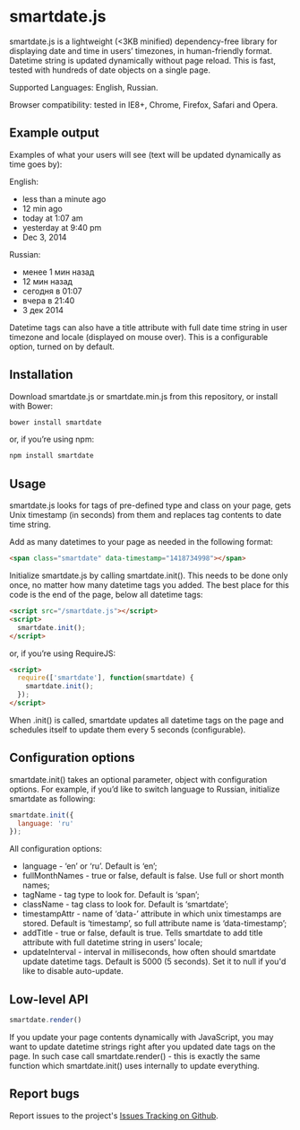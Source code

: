# smartdate.js

smartdate.js is a lightweight (\<3KB minified) dependency-free library
for displaying date and time in users’ timezones, in human-friendly
format. Datetime string is updated dynamically without page reload. This
is fast, tested with hundreds of date objects on a single page.

Supported Languages: English, Russian.

Browser compatibility: tested in IE8+, Chrome, Firefox, Safari and
Opera.

## Example output

Examples of what your users will see (text will be updated dynamically
as time goes by):

English:

- less than a minute ago
- 12 min ago
- today at 1:07 am
- yesterday at 9:40 pm
- Dec 3, 2014

Russian:

- менее 1 мин назад
- 12 мин назад
- сегодня в 01:07
- вчера в 21:40
- 3 дек 2014

Datetime tags can also have a title attribute with full date time string
in user timezone and locale (displayed on mouse over). This is a
configurable option, turned on by default.

## Installation

Download smartdate.js or smartdate.min.js from this repository, or
install with Bower:

```sh
bower install smartdate
```

or, if you’re using npm:

```sh
npm install smartdate
```

## Usage

smartdate.js looks for tags of pre-defined type and class on your page,
gets Unix timestamp (in seconds) from them and replaces tag contents to
date time string.

Add as many datetimes to your page as needed in the following format:

```html
<span class="smartdate" data-timestamp="1418734998"></span>
```

Initialize smartdate.js by calling smartdate.init(). This needs to be
done only once, no matter how many datetime tags you added. The best
place for this code is the end of the page, below all datetime tags:

```html
<script src="/smartdate.js"></script>
<script>
  smartdate.init();
</script>
```

or, if you’re using RequireJS:

```html
<script>
  require(['smartdate'], function(smartdate) {
    smartdate.init();
  });
</script>
```

When .init() is called, smartdate updates all datetime tags on the page
and schedules itself to update them every 5 seconds (configurable).

## Configuration options

smartdate.init() takes an optional parameter, object with configuration
options. For example, if you’d like to switch language to Russian,
initialize smartdate as following:

```js
smartdate.init({
  language: 'ru'
});
```

All configuration options:

- language - ‘en’ or ‘ru’. Default is ‘en’;
- fullMonthNames - true or false, default is false. Use full or short
  month names;
- tagName - tag type to look for. Default is ‘span’;
- className - tag class to look for. Default is ‘smartdate’;
- timestampAttr - name of ‘data-’ attribute in which unix timestamps
  are stored. Default is ‘timestamp’, so full attribute name is
  ‘data-timestamp’;
- addTitle - true or false, default is true. Tells smartdate to add
  title attribute with full datetime string in users’ locale;
- updateInterval - interval in milliseconds, how often should smartdate update
  datetime tags. Default is 5000 (5 seconds). Set it to null if you'd like
  to disable auto-update.
  
## Low-level API

```js
smartdate.render()
```

If you update your page contents dynamically with JavaScript, you may want
to update datetime strings right after you updated date tags on the
page. In such case call smartdate.render() - this is exactly the same function
which smartdate.init() uses internally to update everything.

## Report bugs

Report issues to the project's [Issues Tracking on Github](https://github.com/ivelum/smartdate/issues).
